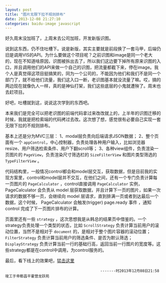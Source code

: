 ```yaml
---
layout: post
title: "图片无限下拉不规则排布"
date: 2013-12-08 21:27:10
categories: baidu-image javascript
---
```


好久周末没加班了，上周末去公司加班，开发新版识图。

说到这东西，仍不住吐槽下。说是新版，其实主要就是前段换了一套马甲，后端仍旧是调用VIS的API。为什么要做这个项目呢？之前识图和image是同一个老大的，现在不知道啥原因，识图被拆出去了，所以我们这边要下掉所有原来识图的入口，并且调用他们的API来做一个自己的识图，把流量都截下来，停在image。我个人是真觉得这项目挺搞笑的，同为一个公司的，不能因为他们和我们不是同一个部门了，就不给他们流量，我们这入口一断，老识图基本就没流量了嘛。哎，搞的两边现在就像仇人一样，真的是神仙打架，我们这些底层的小鬼就遭殃了。周末也去赶项目。

好吧，吐槽就到这，说说这次学到的东西吧。

本来我们是完全可以把老识图的前端代码拿过来改改就上的，上半年的识图迁移的时候，我就是把检索端的代码拷过去改。这次想了想，感觉很有必要自己实现一套无限下拉的不规则排布。

基本上还是分为MVC三层： 1、modal层负责向后端请求JSON数据； 2、整个页面有一个 `appControl`，中心控制器，负责处理各种用户输入，比如浏览器resize、用户筛选检索条件、用户下翻scroll等； 3、各种view组件，负责渲染一页图片的 `PageView`，负责渲染尺寸筛选栏的 `SizeFilterView` 和图片类型筛选的 `TypeFilterView` 。

代码结构里，一般情况control都会和model层交互，获取数据，但是目前我的实现方案里，control和model层并不交互，在他们之间，还有一个专门负责计算每一页图片的 `PageCalculator` ，control直接调用 `PageCalculator` 实例，PageCalculator 会负责从 model 层获取数据，并且计算下一页的图片，如果一次请求的数据不够一页，会继续向 model 层请求，直到排满一页或者到达最后一个数据，这个时候， PageCalculator 会触发(trigger) page.ready 事件 ，通知 control 完成了下一页图片排布的计算。

页面里还有一些 `strategy` ，这次思想我是从韩总的结果页中借鉴的。一个strategy负责处理一个类型的状态，比如 `ScrollStrategy` 负责计算当前用户的滚动位置，当然不是相对于 `document` 的，是相对于整个图片容器的滚动位置； `FilterStrategy` 负责计算当前用户的筛选条件、是否为默认筛选； `DisplayStrategy` 负责计算当前一行的基础行高，返回当前一行图片的宽度等。这些strategy都是在control中调用，为control服务的。

最后，看下线上的效果吧，<a title="无限下拉不规则排布" target="blank" href="http://image.baidu.com/i?ct=3&querysign=307228916,3428922707&rainbow=1&keyword=%E8%93%9D%E8%89%B2%E6%80%A7%E6%84%9F%E7%9F%AD%E8%A3%99&shituRetNum=25&similarRetNum=600&faceRetNum=0&setnum=0&beautynum=0&imgurl=http://img2.bdstatic.com/img/image/cm28.jpg&resulttn=shituresultpc&tn=simiresultpc&json=shitujson&pn=0&size_filter=0#json=simijson">猛击这里</a>


                                               -------时2013年12月08日21:58竣工于帝都昌平霍营龙跃苑
